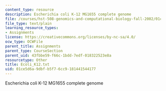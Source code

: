 ```yaml
---
content_type: resource
description: Escherichia coli K-12 MG1655 complete genome
file: /courses/hst-508-genomics-and-computational-biology-fall-2002/01ce5d6a9dbfb5f76cc9181441544177_Ecoli_K12.txt
file_type: text/plain
learning_resource_types:
- Assignments
license: https://creativecommons.org/licenses/by-nc-sa/4.0/
ocw_type: OCWFile
parent_title: Assignments
parent_type: CourseSection
parent_uid: 43fbbe59-f66c-1bdd-7edf-018322523e8a
resourcetype: Other
title: Ecoli_K12.txt
uid: 01ce5d6a-9dbf-b5f7-6cc9-181441544177
---
```

Escherichia coli K-12 MG1655 complete genome